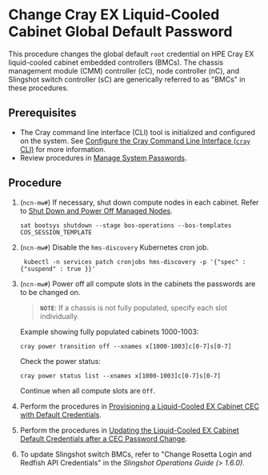 # Change Cray EX Liquid-Cooled Cabinet Global Default Password

This procedure changes the global default `root` credential on HPE Cray EX liquid-cooled cabinet
embedded controllers (BMCs). The chassis management module (CMM) controller (cC), node controller
(nC), and Slingshot switch controller (sC) are generically referred to as "BMCs" in these
procedures.

## Prerequisites

- The Cray command line interface (CLI) tool is initialized and configured on the system. See [Configure the Cray Command Line Interface (`cray` CLI)](../configure_cray_cli.md) for more information.
- Review procedures in [Manage System Passwords](Manage_System_Passwords.md).

## Procedure

1. (`ncn-mw#`) If necessary, shut down compute nodes in each cabinet. Refer to [Shut Down and Power Off Managed Nodes](../power_management/Shut_Down_and_Power_Off_Managed_Nodes.md).

   ```screen
   sat bootsys shutdown --stage bos-operations --bos-templates COS_SESSION_TEMPLATE
   ```

1. (`ncn-mw#`) Disable the `hms-discovery` Kubernetes cron job.

   ```screen
    kubectl -n services patch cronjobs hms-discovery -p '{"spec" : {"suspend" : true }}'
    ```

1. (`ncn-mw#`) Power off all compute slots in the cabinets the passwords are to be changed on.

   > **`NOTE`**: If a chassis is not fully populated, specify each slot individually.

   Example showing fully populated cabinets 1000-1003:

   ```screen
   cray power transition off --xnames x[1000-1003]c[0-7]s[0-7]
   ```

   Check the power status:

   ```screen
   cray power status list --xnames x[1000-1003]c[0-7]s[0-7]
   ```

   Continue when all compute slots are `Off`.

1. Perform the procedures in [Provisioning a Liquid-Cooled EX Cabinet CEC with Default Credentials](Provisioning_a_Liquid-Cooled_EX_Cabinet_CEC_with_Default_Credentials.md).

1. Perform the procedures in [Updating the Liquid-Cooled EX Cabinet Default Credentials after a CEC Password Change](Updating_the_Liquid-Cooled_EX_Cabinet_Default_Credentials_after_a_CEC_Password_Change.md).

1. To update Slingshot switch BMCs, refer to "Change Rosetta Login and Redfish API Credentials" in the *Slingshot Operations Guide (> 1.6.0)*.
